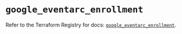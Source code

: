# `google_eventarc_enrollment`

Refer to the Terraform Registry for docs: [`google_eventarc_enrollment`](https://registry.terraform.io/providers/hashicorp/google/6.42.0/docs/resources/eventarc_enrollment).
